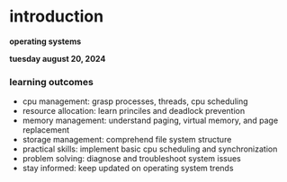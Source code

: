 #  introduction 

**operating systems**

**tuesday august 20, 2024**

###  learning outcomes

-  cpu management:  grasp processes, threads, cpu scheduling
-  resource allocation:  learn princiles and deadlock prevention
-  memory management:  understand paging, virtual memory, and page replacement
-  storage management:  comprehend file system structure
-  practical skills:  implement basic cpu scheduling and synchronization
-  problem solving:  diagnose and troubleshoot system issues
-  stay informed:  keep updated on operating system trends


